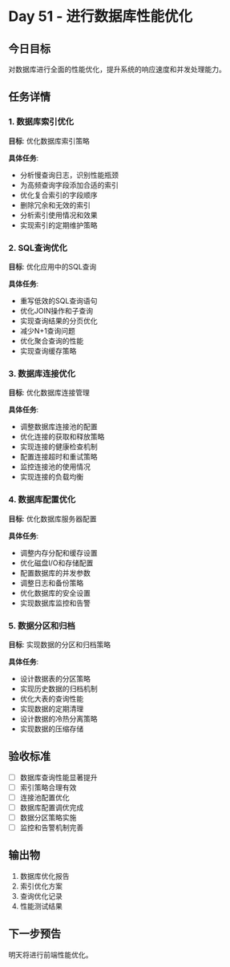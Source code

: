 # Day 51 - 进行数据库性能优化

## 今日目标
对数据库进行全面的性能优化，提升系统的响应速度和并发处理能力。

## 任务详情

### 1. 数据库索引优化
**目标**: 优化数据库索引策略

**具体任务**:
- 分析慢查询日志，识别性能瓶颈
- 为高频查询字段添加合适的索引
- 优化复合索引的字段顺序
- 删除冗余和无效的索引
- 分析索引使用情况和效果
- 实现索引的定期维护策略

### 2. SQL查询优化
**目标**: 优化应用中的SQL查询

**具体任务**:
- 重写低效的SQL查询语句
- 优化JOIN操作和子查询
- 实现查询结果的分页优化
- 减少N+1查询问题
- 优化聚合查询的性能
- 实现查询缓存策略

### 3. 数据库连接优化
**目标**: 优化数据库连接管理

**具体任务**:
- 调整数据库连接池的配置
- 优化连接的获取和释放策略
- 实现连接的健康检查机制
- 配置连接超时和重试策略
- 监控连接池的使用情况
- 实现连接的负载均衡

### 4. 数据库配置优化
**目标**: 优化数据库服务器配置

**具体任务**:
- 调整内存分配和缓存设置
- 优化磁盘I/O和存储配置
- 配置数据库的并发参数
- 调整日志和备份策略
- 优化数据库的安全设置
- 实现数据库监控和告警

### 5. 数据分区和归档
**目标**: 实现数据的分区和归档策略

**具体任务**:
- 设计数据表的分区策略
- 实现历史数据的归档机制
- 优化大表的查询性能
- 实现数据的定期清理
- 设计数据的冷热分离策略
- 实现数据的压缩存储

## 验收标准
- [ ] 数据库查询性能显著提升
- [ ] 索引策略合理有效
- [ ] 连接池配置优化
- [ ] 数据库配置调优完成
- [ ] 数据分区策略实施
- [ ] 监控和告警机制完善

## 输出物
1. 数据库优化报告
2. 索引优化方案
3. 查询优化记录
4. 性能测试结果

## 下一步预告
明天将进行前端性能优化。
